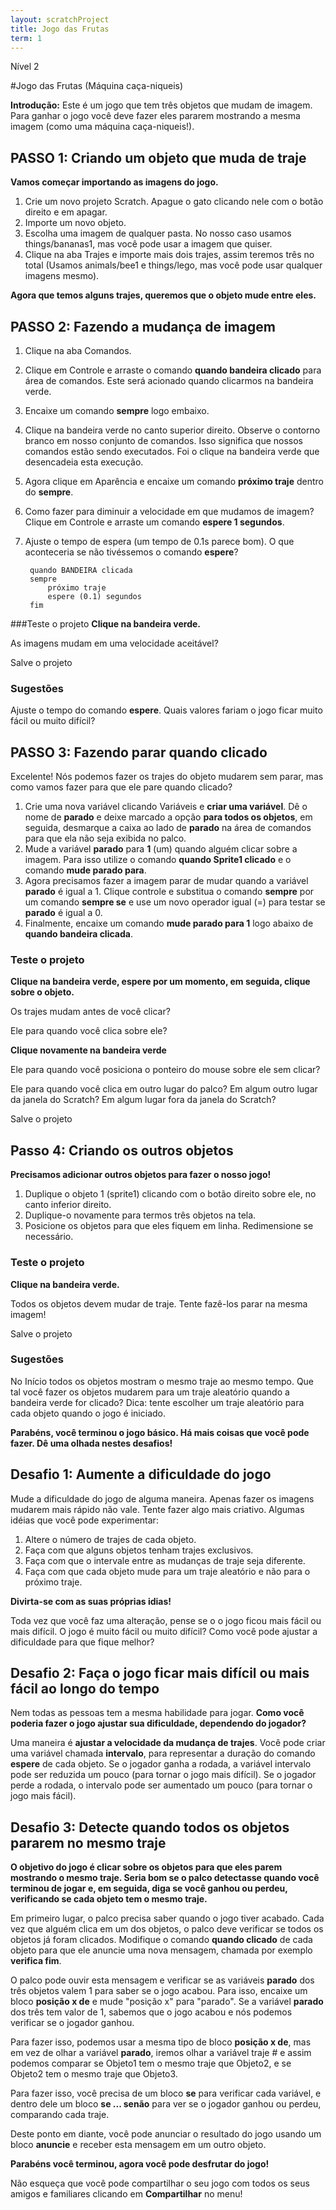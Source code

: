 ```yaml
---
layout: scratchProject
title: Jogo das Frutas
term: 1
---
```

Nível 2 

#Jogo das Frutas (Máquina caça-niqueis)

__Introdução:__
Este é um jogo que tem três objetos que mudam de imagem. 
Para ganhar o jogo você deve fazer eles pararem mostrando a mesma imagem (como uma máquina caça-niqueis!).

## PASSO 1: Criando um objeto que muda de traje

__Vamos começar importando as imagens do jogo.__

1. Crie um novo projeto Scratch. Apague o gato clicando nele com o botão direito e em apagar.
2. Importe um novo objeto.
3. Escolha uma imagem de qualquer pasta. No nosso caso usamos things/bananas1, mas você pode
usar a imagem que quiser.
4. Clique na aba Trajes e importe mais dois trajes, assim teremos três no total
(Usamos animals/bee1 e things/lego, mas você pode usar qualquer imagens mesmo).

__Agora que temos alguns trajes, queremos que o objeto mude entre eles.__

## PASSO 2: Fazendo a mudança de imagem

1. Clique na aba Comandos.
2. Clique em Controle e arraste o comando __quando bandeira clicado__ para área de comandos. Este será
acionado quando clicarmos na bandeira verde.
3. Encaixe um comando __sempre__ logo embaixo.
4. Clique na bandeira verde no canto superior direito. Observe o contorno branco em nosso conjunto de comandos. 
Isso significa que nossos comandos estão sendo executados. Foi o clique na bandeira verde que desencadeia esta execução.
5. Agora clique em Aparência e encaixe um comando __próximo traje__ dentro do __sempre__.
6. Como fazer para diminuir a velocidade em que mudamos de imagem? Clique em Controle e arraste um comando __espere 1 segundos__.
7. Ajuste o tempo de espera (um tempo de 0.1s parece bom). O que aconteceria se não tivéssemos o comando __espere__?

		quando BANDEIRA clicada 
		sempre 
			próximo traje
			espere (0.1) segundos
		fim


###Teste o projeto
__Clique na bandeira verde.__
 
As imagens mudam em uma velocidade aceitável?

Salve o projeto

### Sugestões

Ajuste o tempo do comando __espere__. Quais valores fariam o jogo ficar muito fácil ou muito difícil?

## PASSO 3: Fazendo parar quando clicado

Excelente! Nós podemos fazer os trajes do objeto mudarem sem parar, mas como vamos fazer para que ele pare quando clicado?

1. Crie uma nova variável clicando Variáveis ​​e __criar uma variável__. 
Dê o nome de __parado__ e deixe marcado a opção __para todos os objetos__, em seguida, desmarque a caixa ao lado de __parado__ 
na área de comandos para que ela não seja exibida no palco.
2. Mude a variável __parado__ para __1__ (um) quando alguém clicar sobre a imagem. Para isso utilize o comando
__quando Sprite1 clicado__ e o comando __mude parado para__. 
3. Agora precisamos fazer a imagem parar de mudar quando a variável __parado__ é igual a 1. 
Clique controle e substitua o comando __sempre__ por um comando  __sempre se__ 
e use um novo operador igual (=) para testar se __parado__ é igual a 0.
4. Finalmente, encaixe um comando __mude parado para 1__ logo abaixo de __quando bandeira clicada__.

### Teste o projeto

__Clique na bandeira verde, espere por um momento, em seguida, clique sobre o objeto.__ 

Os trajes mudam antes de você clicar?
 
Ele para quando você clica sobre ele?


__Clique novamente na bandeira verde__ 

Ele para quando você posiciona o ponteiro do mouse sobre ele sem clicar? 

Ele para quando você clica em outro lugar do palco? Em algum outro lugar da janela do Scratch? Em algum lugar fora da janela do Scratch?

Salve o projeto

## Passo 4: Criando os outros objetos

__Precisamos adicionar outros objetos para fazer o nosso jogo!__

1. Duplique o objeto 1 (sprite1) clicando com o botão direito sobre ele, no canto inferior direito.
2. Duplique-o novamente para termos três objetos na tela.
3. Posicione os objetos para que eles fiquem em linha. Redimensione se necessário.

### Teste o projeto
__Clique na bandeira verde.__ 

Todos os objetos devem mudar de traje. Tente fazê-los parar na mesma imagem!

Salve o projeto

### Sugestões

No Início todos os objetos mostram o mesmo traje ao mesmo tempo. 
Que tal você fazer os objetos mudarem para um traje aleatório quando a bandeira verde for clicado?
Dica: tente escolher um traje aleatório para cada objeto quando o jogo é iniciado.

__Parabéns, você terminou o jogo básico. Há mais coisas que você pode fazer. Dê uma olhada nestes desafios!__


## Desafio 1: Aumente a dificuldade do jogo

Mude a dificuldade do jogo de alguma maneira. 
Apenas fazer os imagens mudarem mais rápido não vale. 
Tente fazer algo mais criativo. 
Algumas idéias que você pode experimentar:

1. Altere o número de trajes de cada objeto.
2. Faça com que alguns objetos tenham trajes exclusivos.
3. Faça com que o intervale entre as mudanças de traje seja diferente.
4. Faça com que cada objeto mude para um traje aleatório e não para o próximo traje. 

__Divirta-se com as suas próprias idias!__

Toda vez que você faz uma alteração, pense se o o jogo ficou mais fácil ou mais difícil. 
O jogo é muito fácil ou muito difícil? 
Como você pode ajustar a dificuldade para que fique melhor?


## Desafio 2: Faça o jogo ficar mais difícil ou mais fácil ao longo do tempo

Nem todas as pessoas tem a mesma habilidade para jogar. __Como você poderia fazer o jogo ajustar sua dificuldade, dependendo do jogador?__

Uma maneira é __ajustar a velocidade da mudança de trajes__. 
Você pode criar uma variável chamada __intervalo__, para representar a duração do comando __espere__ de cada objeto. 
Se o jogador ganha a rodada, a variável intervalo pode ser reduzida um pouco (para tornar o jogo mais difícil). 
Se o jogador perde a rodada, o intervalo pode ser aumentado um pouco (para tornar o jogo mais fácil).

## Desafio 3: Detecte quando todos os objetos pararem no mesmo traje

__O objetivo do jogo é clicar sobre os objetos para que eles parem mostrando o mesmo traje. 
Seria bom se o palco detectasse quando você terminou de jogar e, em seguida, diga se você ganhou ou perdeu, 
verificando se cada objeto tem o mesmo traje.__

Em primeiro lugar, o palco precisa saber quando o jogo tiver acabado. 
Cada vez que alguém clica em um dos objetos, o palco deve verificar se todos os objetos já foram clicados. 
Modifique o comando __quando clicado__ de cada objeto para que ele anuncie uma nova mensagem, chamada por exemplo __verifica fim__.

O palco pode ouvir esta mensagem e verificar se as variáveis __parado__ dos três objetos valem 1 para saber se o jogo acabou. 
Para isso, encaixe um bloco __posição x de__ e mude "posição x" para "parado". 
Se a variável __parado__ dos três tem valor de 1, sabemos que o jogo acabou e nós podemos verificar se o jogador ganhou.

Para fazer isso, podemos usar a mesma tipo de bloco __posição x de__, mas em vez de olhar a variável __parado__, 
iremos olhar a variável traje # e assim podemos comparar se Objeto1 tem o mesmo traje que Objeto2, e se Objeto2 tem o mesmo traje que Objeto3.

Para fazer isso, você precisa de um bloco __se__ para verificar cada variável,
 e dentro dele um bloco __se ... senão__ para ver se o jogador ganhou ou perdeu, comparando cada 
traje.

Deste ponto em diante, você pode anunciar o resultado do jogo usando um bloco __anuncie__ e receber esta mensagem em um outro objeto. 



__Parabéns você terminou, agora você pode desfrutar do jogo!__

Não esqueça que você pode compartilhar o seu jogo com todos os seus amigos e familiares clicando em __Compartilhar__ no menu!
